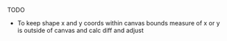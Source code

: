 TODO

- To keep shape x and y coords within canvas bounds measure of x or y is outside of 
canvas and calc diff and adjust